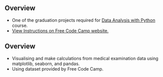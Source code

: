 ## Overview
- One of the graduation projects required for [Data Analysis with Python](https://www.freecodecamp.org/learn/data-analysis-with-python) course.
- [View Instructions on Free Code Camp website.](https://www.freecodecamp.org/learn/data-analysis-with-python/data-analysis-with-python-projects/medical-data-visualizer)

## Overview
- Visualising and make calculations from medical examination data using matplotlib, seaborn, and pandas. 
- Using dataset provided by Free Code Camp.

